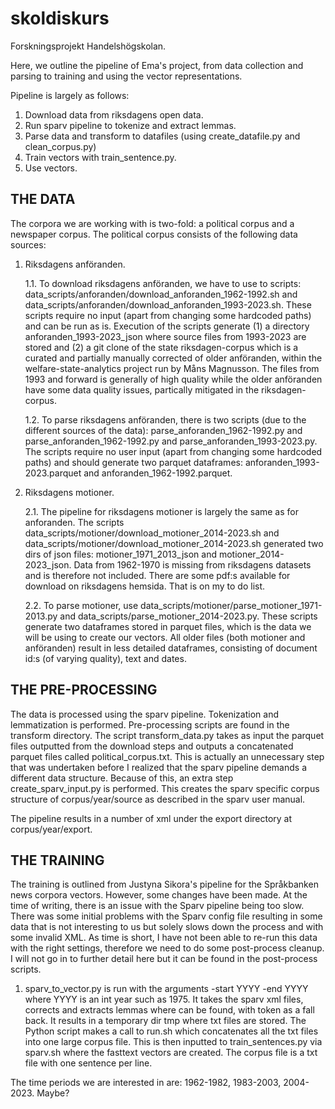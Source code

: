 # skoldiskurs
Forskningsprojekt Handelshögskolan.

Here, we outline the pipeline of Ema's project, from data collection and parsing to training and using the vector representations.

Pipeline is largely as follows:

1. Download data from riksdagens open data.
2. Run sparv pipeline to tokenize and extract lemmas.
3. Parse data and transform to datafiles (using create_datafile.py and clean_corpus.py)
4. Train vectors with train_sentence.py.
5. Use vectors.

## THE DATA

The corpora we are working with is two-fold: a political corpus and a newspaper corpus. The political corpus consists of the following data sources:

1. Riksdagens anföranden.

   1.1. To download riksdagens anföranden, we have to use to scripts: data_scripts/anforanden/download_anforanden_1962-1992.sh and data_scripts/anforanden/download_anforanden_1993-2023.sh. These scripts require no input (apart from changing some hardcoded paths) and can be run as is. Execution of the scripts generate (1) a directory anforanden_1993-2023_json where source files from 1993-2023 are stored and (2) a git clone of the state riksdagen-corpus which is a curated and partially manually corrected of older anföranden, within the welfare-state-analytics project run by Måns Magnusson. The files from 1993 and forward is generally of high quality while the older anföranden have some data quality issues, partically mitigated in the riksdagen-corpus.


   1.2. To parse riksdagens anföranden, there is two scripts (due to the different sources of the data): parse_anforanden_1962-1992.py and parse_anforanden_1962-1992.py and parse_anforanden_1993-2023.py. The scripts require no user input (apart from changing some hardcoded paths) and should generate two parquet dataframes: anforanden_1993-2023.parquet and anforanden_1962-1992.parquet.

2. Riksdagens motioner.

   2.1. The pipeline for riksdagens motioner is largely the same as for anforanden. The scripts data_scripts/motioner/download_motioner_2014-2023.sh and data_scripts/motioner/download_motioner_2014-2023.sh generated two dirs of json files: motioner_1971_2013_json and motioner_2014-2023_json. Data from 1962-1970 is missing from riksdagens datasets and is therefore not included. There are some pdf:s available for download on riksdagens hemsida. That is on my to do list.

   2.2. To parse motioner, use data_scripts/motioner/parse_motioner_1971-2013.py and data_scripts/parse_motioner_2014-2023.py. These scripts generate two dataframes stored in parquet files, which is the data we will be using to create our vectors. All older files (both motioner and anföranden) result in less detailed dataframes, consisting of document id:s (of varying quality), text and dates.

## THE PRE-PROCESSING

The data is processed using the sparv pipeline. Tokenization and lemmatization is performed. Pre-processing scripts are found in the transform directory. The script transform_data.py takes as input the parquet files outputted from the download steps and outputs a concatenated parquet files called political_corpus.txt. This is actually an unnecessary step that was undertaken before I realized that the sparv pipeline demands a different data structure. Because of this, an extra step create_sparv_input.py is performed. This creates the sparv specific corpus structure of corpus/year/source as described in the sparv user manual.

The pipeline results in a number of xml under the export directory at corpus/year/export.

## THE TRAINING

The training is outlined from Justyna Sikora's pipeline for the Språkbanken news corpora vectors. However, some changes have been made. At the time of writing, there is an issue with the Sparv pipeline being too slow. There was some initial problems with the Sparv config file resulting in some data that is not interesting to us but solely slows down the process and with some invalid XML. As time is short, I have not been able to re-run this data with the right settings, therefore we need to do some post-process cleanup. I will not go in to further detail here but it can be found in the post-process scripts.

1. sparv_to_vector.py is run with the arguments -start YYYY -end YYYY where YYYY is an int year such as 1975. It takes the sparv xml files, corrects and extracts lemmas where can be found, with token as a fall back. It results in a temporary dir tmp where txt files are stored. The Python script makes a call to run.sh which concatenates all the txt files into one large corpus file. This is then inputted to train_sentences.py via sparv.sh where the fasttext vectors are created. The corpus file is a txt file with one sentence per line. 

The time periods we are interested in are: 1962-1982, 1983-2003, 2004-2023. Maybe? 